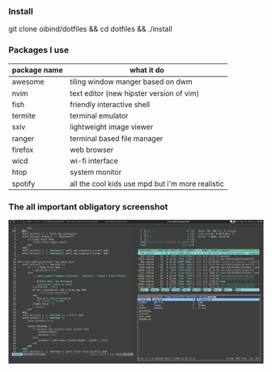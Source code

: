 ### Install

git clone oibind/dotfiles && cd dotfiles && ./install


### Packages I use

| package name | what it do |
| - | - |
awesome | tiling window manger based on dwm
nvim | text editor (new hipster version of vim)
fish | friendly interactive shell
termite | terminal emulator
sxiv | lightweight image viewer
ranger | terminal based file manager
firefox | web browser
wicd | wi-fi interface
htop | system monitor
spotify | all the cool kids use mpd but i'm more realistic

### The all important obligatory screenshot

![desktop rice](desktop.png)
